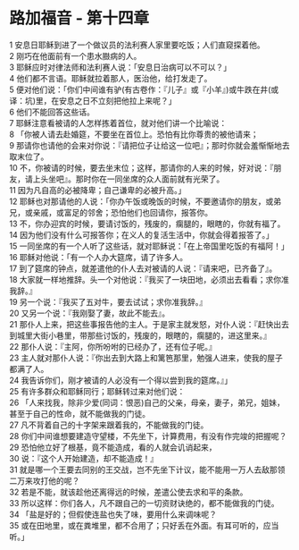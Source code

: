 # 路加福音 - 第十四章
  
 1 安息日耶稣到进了一个做议员的法利赛人家里要吃饭；人们直窥探着他。  
 2 刚巧在他面前有一个患水臌病的人。  
 3 耶稣应时对律法师和法利赛人说：「安息日治病可以不可以？」  
 4 他们都不言语。耶稣就拉着那人，医治他，给打发走了。  
 5 便对他们说：「你们中间谁有驴(有古卷作：『儿子』或『小羊』)或牛跌在井(或译：坑)里，在安息之日不立刻把他拉上来呢？」  
 6 他们不能回答这些话。  
 7 耶稣注意看被请的人怎样拣着首位，就对他们讲一个比喻说：  
 8 「你被人请去赴婚筵，不要坐在首位上。恐怕有比你尊贵的被他请来；  
 9 那请你也请他的会来对你说：『请把位子让给这一位吧』；那时你就会羞惭惭地去取末位了。  
 10 不，你被请的时候，要去坐末位；这样，那请你的人来的时候，好对说：『朋友，请上头坐吧』。那时你在一同坐席的众人面前就有光荣了。  
 11 因为凡自高的必被降卑；自己谦卑的必被升高。」  
 12 耶稣也对那请他的人说：「你办午饭或晚饭的时候，不要邀请你的朋友，或弟兄，或亲戚，或富足的邻舍；恐怕他们也回请你，报答你。  
 13 不，你办迎宾的时候，要请讨饭的，残废的，瘸腿的，眼瞎的，你就有福了。  
 14 因为他们没有什么可报答你；在义人的复活生活中，你就会得着报答了。」  
 15 一同坐席的有一个人听了这些话，就对耶稣说：「在上帝国里吃饭的有福阿！」  
 16 耶稣对他说：「有一个人办大筵席，请了许多人。  
 17 到了筵席的钟点，就差遣他的仆人去对被请的人说：『请来吧，已齐备了』。  
 18 大家就一样地推辞。头一个对他说：『我买了一块田地，必须出去看看；求你准我辞。』  
 19 另一个说：『我买了五对牛，要去试试；求你准我辞。』  
 20 又另一个说：『我刚娶了妻，故此不能去』。  
 21 那仆人上来，把这些事报告他的主人。于是家主就发怒，对仆人说：『赶快出去到城里大街小巷里，带那些讨饭的，残废的，眼瞎的，瘸腿的，进这里来。』  
 22 那仆人说：『主阿，你所吩咐的已经办了，还有位子呢。』  
 23 主人就对那仆人说：『你出去到大路上和篱笆那里，勉强人进来，使我的屋子都满了人。  
 24 我告诉你们，刚才被请的人必没有一个得以尝到我的筵席。』」  
 25 有许多群众和耶稣同行；耶稣转过来对他们说：  
 26 「人来找我，除非少爱(同词：恨恶)自己的父亲，母亲，妻子，弟兄，姐妹，甚至于自己的性命，就不能做我的门徒。  
 27 凡不背着自己的十字架来跟着我的，不能做我的门徒。  
 28 你们中间谁想要建造守望楼，不先坐下，计算费用，有没有作完竣的把握呢？  
 29 恐怕他立好了根基，竟不能造成，看的人就会讥诮起来，  
 30 说：『这个人开始建造，却不能造成！』  
 31 就是哪一个王要去同别的王交战，岂不先坐下计议，能不能用一万人去敌那领二万来攻打他的呢？  
 32 若是不能，就该趁他还离得远的时候，差遣公使去求和平的条款。  
 33 所以这样：你们各人，凡不跟自己的一切资财诀绝的，都不能做我的门徒。  
 34 「盐是好的；但假使连盐也失了味，要用什么来调味呢？  
 35 或在田地里，或在粪堆里，都不合用了；只好丢在外面。有耳可听的，应当听。」